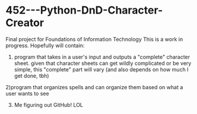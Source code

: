 # 452---Python-DnD-Character-Creator
Final project for Foundations of Information Technology 
This is a work in progress. Hopefully will contain:
1) program that takes in a user's input and outputs a "complete" character sheet. given that character sheets can get wildly complicated or be very simple, this "complete" part will vary (and also depends on how much I get done, tbh)

2)program that organizes spells and can organize them based on what a user wants to see

3) Me figuring out GitHub! LOL
